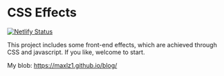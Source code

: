 # CSS Effects

[![Netlify Status](https://api.netlify.com/api/v1/badges/bec7c45e-97c8-4d00-8e4f-0f2e17be6086/deploy-status)](https://app.netlify.com/sites/css-effects/deploys)

This project includes some front-end effects, which are achieved through CSS and javascript. If you like, welcome to start.

My blob: https://maxlz1.github.io/blog/
